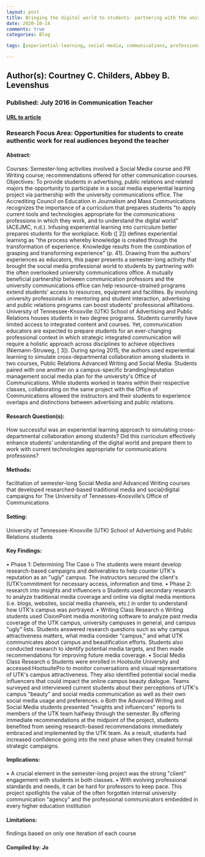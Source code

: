 ```yaml
---
layout: post
title: Bringing the digital world to students- partnering with the university communications office to provide social media experiential learning projects
date: 2020-10-14
comments: true
categories: Blog

tags: [experiential-learning, social-media, communications, professional-world, mentoring, university]

---
```


## Author(s): Courtney C. Childers, Abbey B. Levenshus

### Published: July 2016 in Communication Teacher

#### [URL to article](http://eds.a.ebscohost.com.proxy.uchicago.edu/eds/detail/detail?vid=0&sid=97359732-9005-4426-9f83-55313843fb98%40sdc-v-sessmgr03&bdata=JnNpdGU9ZWRzLWxpdmUmc2NvcGU9c2l0ZQ%3d%3d#AN=vdc.100040198137.0x000001&db=edsbl)

### Research Focus Area: Opportunities for students to create authentic work for real audiences beyond the teacher

#### Abstract:
Courses: Semester-long activities involved a Social Media course and PR Writing course; recommendations offered for other communication courses. Objectives: To provide students in advertising, public relations and related majors the opportunity to participate in a social media experiential learning project via partnership with the university communications office.  The Accrediting Council on Education in Journalism and Mass Communications recognizes the importance of a curriculum that prepares students "to apply current tools and technologies appropriate for the communications professions in which they work, and to understand the digital world" (ACEJMC, n.d.). Infusing experiential learning into curriculum better prepares students for the workplace. Kolb ([ 2]) defines experiential learning as "the process whereby knowledge is created through the transformation of experience. Knowledge results from the combination of grasping and transforming experience" (p. 41).  Drawing from the authors' experiences as educators, this paper presents a semester-long activity that brought the social media professional world to students by partnering with the often overlooked university communications office. A mutually beneficial partnership between communication professors and the university communications office can help resource-strained programs extend students' access to resources, equipment and facilities. By involving university professionals in mentoring and student interaction, advertising and public relations programs can boost students' professional affiliations.  University of Tennessee-Knoxville (UTK) School of Advertising and Public Relations houses students in two degree programs. Students currently have limited access to integrated content and courses. Yet, communication educators are expected to prepare students for an ever-changing professional context in which strategic integrated communication will require a holistic approach across disciplines to achieve objectives (Niemann-Struweg, [ 3]).  During spring 2015, the authors used experiential learning to simulate cross-departmental collaboration among students in two courses, Public Relations Advanced Writing and Social Media. Students paired with one another on a campus-specific branding/reputation management social media plan for the university's Office of Communications. While students worked in teams within their respective classes, collaborating on the same project with the Office of Communications allowed the instructors and their students to experience overlaps and distinctions between advertising and public relations.


#### Research Question(s):
How successful was an experiential learning approach to simulating cross-departmental collaboration among students? Did this curriculum effectively enhance students’ understanding of the digital world and prepare them to work with current technologies appropriate for communications professions? 


#### Methods:
facilitation of semester-long Social Media and Advanced Writing courses that developed researched-based traditional media and social/digital campaigns for The University of Tennesses-Knoxville’s Office of Communications


#### Setting:
University of Tennessee-Knoxville (UTK) School of Advertising and Public Relations students 


#### Key Findings:
• Phase 1: Determining The Case o The students were meant develop research-based campaigns and deliverables to help counter UTK's reputation as an "ugly" campus. The instructors secured the client's (UTK’commitment for necessary access, information and time. • Phase 2: research into insights and influencers o Students used secondary research to analyze traditional media coverage and online via digital media mentions (i.e. blogs, websites, social media channels, etc.) in order to understand how UTK's campus was portrayed. • Writing Class Research o Writing students used CisionPoint media monitoring software to analyze past media coverage of the UTK campus, university campuses in general, and campus "ugly" lists. Students answered research questions such as why campus attractiveness matters, what media consider "campus," and what UTK communicates about campus and beautification efforts. Students also conducted research to identify potential media targets, and then made recommendations for improving future media coverage. • Social Media Class Research o Students were enrolled in Hootsuite University and accessed HootsuitePro to monitor conversations and visual representations of UTK's campus attractiveness. They also identified potential social media influencers that could impact the online campus beauty dialogue. Teams surveyed and interviewed current students about their perceptions of UTK's campus "beauty" and social media communication as well as their own social media usage and preferences. o Both the Advanced Writing and Social Media students presented "insights and influencers" reports to members of the UTK team halfway through the semester. By offering immediate recommendations at the midpoint of the project, students benefited from seeing research-based recommendations immediately embraced and implemented by the UTK team. As a result, students had increased confidence going into the next phase when they created formal strategic campaigns. 


#### Implications:
• A crucial element in the semester-long project was the strong "client" engagement with students in both classes.  • With evolving professional standards and needs, it can be hard for professors to keep pace. This project spotlights the value of the often forgotten internal university communication "agency" and the professional communicators embedded in every higher education institution 


#### Limitations:
findings based on only one iteration of each course


#### Compiled by: Jo


